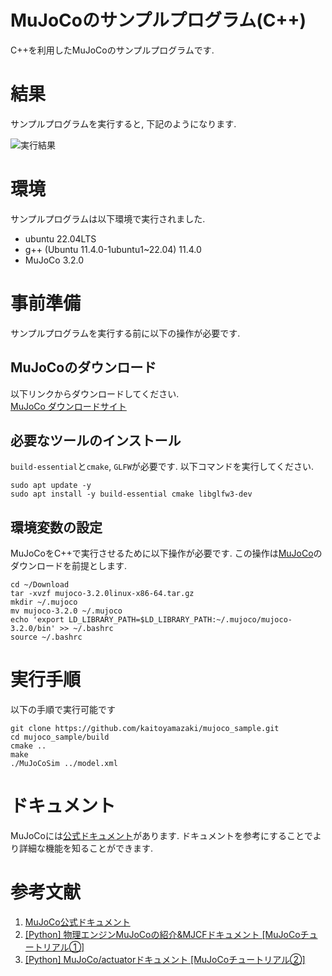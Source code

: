 # MuJoCoのサンプルプログラム(C++)

C++を利用したMuJoCoのサンプルプログラムです.

# 結果

サンプルプログラムを実行すると, 下記のようになります.

![実行結果](img/MuJoCo_サンプルプログラム動画_床追加_編集後.gif)

# 環境

サンプルプログラムは以下環境で実行されました.

- ubuntu 22.04LTS
- g++ (Ubuntu 11.4.0-1ubuntu1~22.04) 11.4.0
- MuJoCo 3.2.0

# 事前準備

サンプルプログラムを実行する前に以下の操作が必要です.

## MuJoCoのダウンロード

以下リンクからダウンロードしてください.</br>
[MuJoCo ダウンロードサイト](https://github.com/google-deepmind/mujoco/releases)

## 必要なツールのインストール

`build-essential`と`cmake`, `GLFW`が必要です.
以下コマンドを実行してください.

```
sudo apt update -y
sudo apt install -y build-essential cmake libglfw3-dev
```

## 環境変数の設定

MuJoCoをC++で実行させるために以下操作が必要です.
この操作は[MuJoCo](https://github.com/google-deepmind/mujoco/releases)のダウンロードを前提とします.

```
cd ~/Download
tar -xvzf mujoco-3.2.0linux-x86-64.tar.gz
mkdir ~/.mujoco
mv mujoco-3.2.0 ~/.mujoco
echo 'export LD_LIBRARY_PATH=$LD_LIBRARY_PATH:~/.mujoco/mujoco-3.2.0/bin' >> ~/.bashrc
source ~/.bashrc
```

# 実行手順

以下の手順で実行可能です

```
git clone https://github.com/kaitoyamazaki/mujoco_sample.git
cd mujoco_sample/build
cmake ..
make
./MuJoCoSim ../model.xml
```

# ドキュメント

MuJoCoには[公式ドキュメント](https://mujoco.readthedocs.io/en/stable/overview.html)があります. ドキュメントを参考にすることでより詳細な機能を知ることができます.

# 参考文献

1. [MuJoCo公式ドキュメント](https://mujoco.readthedocs.io/en/stable/overview.html)
2. [[Python] 物理エンジンMuJoCoの紹介&MJCFドキュメント [MuJoCoチュートリアル①]](https://qiita.com/Yayoi-Habami/items/1bf5a3e05b1516a90381)
3. [[Python] MuJoCo/actuatorドキュメント [MuJoCoチュートリアル②]](https://qiita.com/Yayoi-Habami/items/90f42ea10a32eb20fde8) 